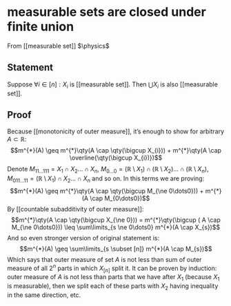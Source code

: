 # measurable sets are closed under finite union
From [[measurable set]]
$\physics$
## Statement
Suppose $\forall i \in [n]: X_{i}$ is [[measurable set]]. Then $\bigcup X_{i}$ is also [[measurable set]].

## Proof
Because [[monotonicity of outer measure]], it’s enough to show for arbitrary $A \subset \mathbb{R}$:
$$m^{*}(A) \geq m^{*}\qty(A \cap \qty(\bigcup X_{i})) + m^{*}\qty(A \cap \overline{\qty(\bigcup X_{i})})$$
Denote $M_{11\dots111} = X_{1} \cap X_{2} \dots \cap X_{n}$, $M_{0\dots0} = (\mathbb{R} \setminus X_{1}) \cap (\mathbb{R} \setminus X_{2}) \dots \cap (\mathbb{R} \setminus X_{n})$, $M_{011\dots11} = (\mathbb{R} \setminus X_{1}) \cap X_{2} \dots \cap X_{n}$ and so on. In this terms we are proving:
$$m^{*}(A) \geq m^{*}\qty(A \cap \qty(\bigcup M_{\ne 0\dots0})) + m^{*}(A \cap M_{0\dots0})$$
By [[countable subadditivity of outer measure]]:
$$m^{*}\qty(A \cap \qty(\bigcup X_{\ne 0})) = m^{*}\qty(\bigcup ( A \cap M_{\ne 0\dots0})) \leq \sum\limits_{s \ne 0\dots0} m^{*}(A \cap X_{s})$$
And so even stronger version of original statement is:
$$m^{*}(A) \geq \sum\limits_{s \subset [n]} m^{*}(A \cap M_{s})$$
Which says that outer measure of set $A$ is not less than sum of outer measure of all $2^{n}$ parts in which $X_{[n]}$ split it. It can be proven by induction: outer measure of $A$ is not less than parts that we have after $X_{1}$ (because $X_{1}$ is measurable), then we split each of these parts with $X_{2}$ having inequality in the same direction, etc.